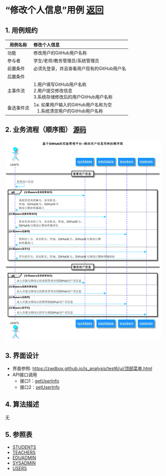 ﻿<!-- markdownlint-disable MD033-->
<!-- 禁止MD033类型的警告 https://www.npmjs.com/package/markdownlint -->

# “修改个人信息”用例 [返回](../README.md)
## 1. 用例规约

|用例名称|修改个人信息|
|-------|:-------------|
|功能|修改用户的GitHub用户名称|
|参与者|学生/老师/教务管理员/系统管理员|
|前置条件|必须先登录，并且查看用户现有的GitHub用户名|
|后置条件| |
|主事件流| 1.用户填写GitHub用户名称 <br/> 2.用户提交修改信息 <br/>3.系统存储修改后的用户GitHub用户名称|
|备选事件流|1a. 如果用户输入的GitHub用户名称为空 <br/>&nbsp;&nbsp; 1.系统清空用户的GitHub用户名称|

## 2. 业务流程（顺序图） [源码](../src/sequence修改个人信息.puml)
![sequence1](../image/sequence修改个人信息.png)

## 3. 界面设计
- 界面参照: https://zwdbox.github.io/is_analysis/test6/ui/顶部菜单.html
- API接口调用
    - 接口1：[getUserInfo](../接口/getUserInfo.md)
    - 接口2：[setUserInfo](../接口/setUserInfo.md)
    
## 4. 算法描述
无
    
## 5. 参照表
- [STUDENTS](../数据库设计.md/#STUDENTS)
- [TEACHERS](../数据库设计.md/#TEACHERS)
- [EDUADMIN](../数据库设计.md/#EDUADMIN)
- [SYSADMIN](../数据库设计.md/#SYSADMIN)
- [USERS](../数据库设计.md/#USERS)
